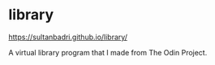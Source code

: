# library
https://sultanbadri.github.io/library/

A virtual library program that I made from The Odin Project. 


